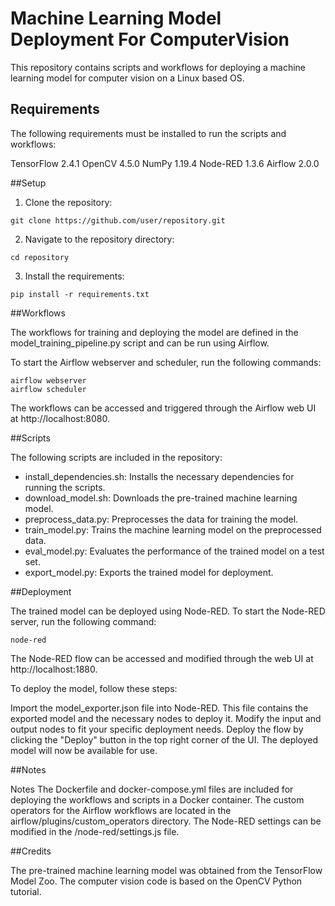 # Machine Learning Model Deployment For ComputerVision

This repository contains scripts and workflows for deploying a machine learning model for computer vision on a Linux based OS.

## Requirements

The following requirements must be installed to run the scripts and workflows:

TensorFlow 2.4.1
OpenCV 4.5.0
NumPy 1.19.4
Node-RED 1.3.6
Airflow 2.0.0

##Setup

1. Clone the repository:

```git clone https://github.com/user/repository.git```

2. Navigate to the repository directory:

```cd repository```

3. Install the requirements:

```pip install -r requirements.txt```


##Workflows

The workflows for training and deploying the model are defined in the model_training_pipeline.py script and can be run using Airflow.

To start the Airflow webserver and scheduler, run the following commands:

```
airflow webserver
airflow scheduler
```

The workflows can be accessed and triggered through the Airflow web UI at http://localhost:8080.

##Scripts

The following scripts are included in the repository:

- install_dependencies.sh: Installs the necessary dependencies for running the scripts.
- download_model.sh: Downloads the pre-trained machine learning model.
- preprocess_data.py: Preprocesses the data for training the model.
- train_model.py: Trains the machine learning model on the preprocessed data.
- eval_model.py: Evaluates the performance of the trained model on a test set.
- export_model.py: Exports the trained model for deployment.

##Deployment

The trained model can be deployed using Node-RED. To start the Node-RED server, run the following command:

```node-red```

The Node-RED flow can be accessed and modified through the web UI at http://localhost:1880.

To deploy the model, follow these steps:

Import the model_exporter.json file into Node-RED. This file contains the exported model and the necessary nodes to deploy it.
Modify the input and output nodes to fit your specific deployment needs.
Deploy the flow by clicking the "Deploy" button in the top right corner of the UI.
The deployed model will now be available for use.

##Notes

Notes
The Dockerfile and docker-compose.yml files are included for deploying the workflows and scripts in a Docker container.
The custom operators for the Airflow workflows are located in the airflow/plugins/custom_operators directory.
The Node-RED settings can be modified in the /node-red/settings.js file.

##Credits

The pre-trained machine learning model was obtained from the TensorFlow Model Zoo.
The computer vision code is based on the OpenCV Python tutorial.
